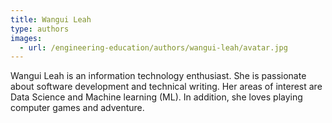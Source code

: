 ```yaml
---
title: Wangui Leah
type: authors
images:
  - url: /engineering-education/authors/wangui-leah/avatar.jpg 
---
```

Wangui Leah is an information technology enthusiast. She is passionate about software development and technical writing. Her areas of interest are Data Science and Machine learning (ML). In addition, she loves playing computer games and adventure.
